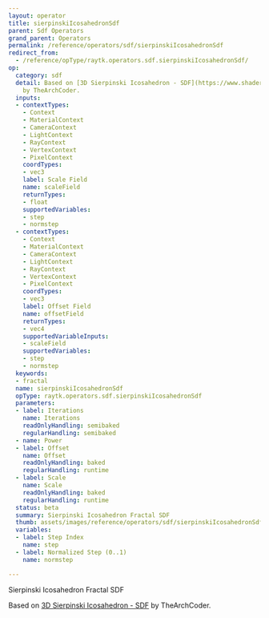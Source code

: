 ```yaml
---
layout: operator
title: sierpinskiIcosahedronSdf
parent: Sdf Operators
grand_parent: Operators
permalink: /reference/operators/sdf/sierpinskiIcosahedronSdf
redirect_from:
  - /reference/opType/raytk.operators.sdf.sierpinskiIcosahedronSdf/
op:
  category: sdf
  detail: Based on [3D Sierpinski Icosahedron - SDF](https://www.shadertoy.com/view/wcX3WB)
    by TheArchCoder.
  inputs:
  - contextTypes:
    - Context
    - MaterialContext
    - CameraContext
    - LightContext
    - RayContext
    - VertexContext
    - PixelContext
    coordTypes:
    - vec3
    label: Scale Field
    name: scaleField
    returnTypes:
    - float
    supportedVariables:
    - step
    - normstep
  - contextTypes:
    - Context
    - MaterialContext
    - CameraContext
    - LightContext
    - RayContext
    - VertexContext
    - PixelContext
    coordTypes:
    - vec3
    label: Offset Field
    name: offsetField
    returnTypes:
    - vec4
    supportedVariableInputs:
    - scaleField
    supportedVariables:
    - step
    - normstep
  keywords:
  - fractal
  name: sierpinskiIcosahedronSdf
  opType: raytk.operators.sdf.sierpinskiIcosahedronSdf
  parameters:
  - label: Iterations
    name: Iterations
    readOnlyHandling: semibaked
    regularHandling: semibaked
  - name: Power
  - label: Offset
    name: Offset
    readOnlyHandling: baked
    regularHandling: runtime
  - label: Scale
    name: Scale
    readOnlyHandling: baked
    regularHandling: runtime
  status: beta
  summary: Sierpinski Icosahedron Fractal SDF
  thumb: assets/images/reference/operators/sdf/sierpinskiIcosahedronSdf_thumb.png
  variables:
  - label: Step Index
    name: step
  - label: Normalized Step (0..1)
    name: normstep

---
```



Sierpinski Icosahedron Fractal SDF

Based on [3D Sierpinski Icosahedron - SDF](https://www.shadertoy.com/view/wcX3WB) by TheArchCoder.